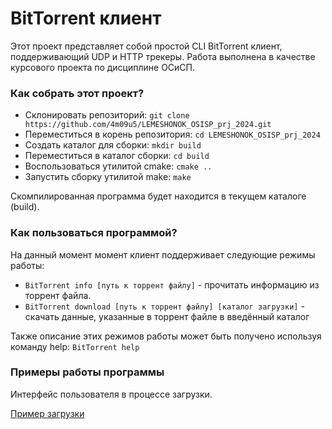 # BitTorrent клиент

Этот проект представляет собой простой CLI BitTorrent клиент, поддерживающий UDP и HTTP трекеры.
Работа выполнена в качестве курсового проекта по дисциплине ОСиСП.

### Как собрать этот проект?

* Склонировать репозиторий: `git clone https://github.com/4m09u5/LEMESHONOK_OSISP_prj_2024.git`
* Переместиться в корень репозитория: `cd LEMESHONOK_OSISP_prj_2024`
* Создать каталог для сборки: `mkdir build`
* Переместиться в каталог сборки: `cd build`
* Воспользоваться утилитой cmake: `cmake ..`
* Запустить сборку утилитой make: `make`

Скомпилированная программа будет находится в текущем каталоге (build).

### Как пользоваться программой?

На данный момент момент клиент поддерживает следующие режимы работы:

* `BitTorrent info [путь к торрент файлу]` - прочитать информацию из торрент файла.
* `BitTorrent download [путь к торрент файлу] [каталог загрузки]` - скачать данные, указанные в торрент файле в введённый каталог

Также описание этих режимов работы может быть получено используя команду help: `BitTorrent help`

### Примеры работы программы

Интерфейс пользователя в процессе загрузки.

[Пример загрузки](https://raw.githubusercontent.com/4m09u5/LEMESHONOK_OSISP_prj_2024/74dd4c3/download_example.png)